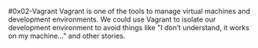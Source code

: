 #0x02-Vagrant
Vagrant is one of the tools to manage virtual machines and development environments.
We could use Vagrant to isolate our development environment to avoid things like "I don’t understand, it works on my machine…" and other stories.
